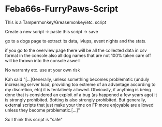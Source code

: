 # Feba66s-FurryPaws-Script

This is a Tampermonkey/Greasemonkey/etc. script

Create a new script -> paste this script -> save

go to a dogs page to extract its data, lvlups, event nights and the stats.

if you go to the overview page there will be all the collected data in csv format in the console
also all dog names that are not 100% taken care off will be thrown into the console aswell

No warranty etc. use at your own risk


Kah said "[...]Generally, unless something becomes problematic (unduly increasing server load, providing too extreme of an advantage according to my discretion, etc) it is tentatively allowed. Obviously, if anything is being done that is considered an exploit of a bug (as happened a few years ago) it is strongly prohibited. Botting is also strongly prohibited. But generally, external scripts that just make your time on FP more enjoyable are allowed unless they become problematic.[...]"

So I think this script is "safe"
